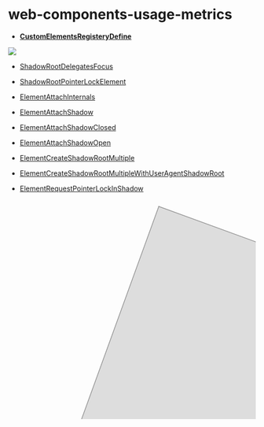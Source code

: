# web-components-usage-metrics

* [**CustomElementsRegisteryDefine**](https://chromestatus.com/metrics/feature/timeline/popularity/1689)

![](https://i.imgur.com/cSNARIp.png)

* [ShadowRootDelegatesFocus](https://chromestatus.com/metrics/feature/timeline/popularity/1308)

* [ShadowRootPointerLockElement](https://chromestatus.com/metrics/feature/timeline/popularity/1422)

* [ElementAttachInternals](https://chromestatus.com/metrics/feature/timeline/popularity/3435)

* [ElementAttachShadow](https://chromestatus.com/metrics/feature/timeline/popularity/804)

* [ElementAttachShadowClosed](https://chromestatus.com/metrics/feature/timeline/popularity/908)

* [ElementAttachShadowOpen](https://chromestatus.com/metrics/feature/timeline/popularity/907)

* [ElementCreateShadowRootMultiple](https://chromestatus.com/metrics/feature/timeline/popularity/779)

* [ElementCreateShadowRootMultipleWithUserAgentShadowRoot](https://chromestatus.com/metrics/feature/timeline/popularity/800)

* [ElementRequestPointerLockInShadow](https://chromestatus.com/metrics/feature/timeline/popularity/1421)

<svg width="960" height="850">
  <g transform="translate(300, 0) rotate(20)">
    <foreignObject x="10" y="10" width="800" height="800">
      <body xmlns="http://www.w3.org/1999/xhtml">
        <iframe src="https://chromestatus.com/metrics/feature/timeline/popularity/1689" style="width:1200px;height:800px"></iframe>
      </body>
    </foreignObject>
  </g>
</svg>
